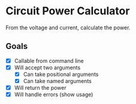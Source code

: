 # Circuit Power Calculator

From the voltage and current, calculate the power.

## Goals

- [x] Callable from command line
- [x] Will accept two arguments
  - [x] Can take positional arguments
  - [x] Can take named arguments
- [x] Will return the power
- [x] Will handle errors (show usage)
